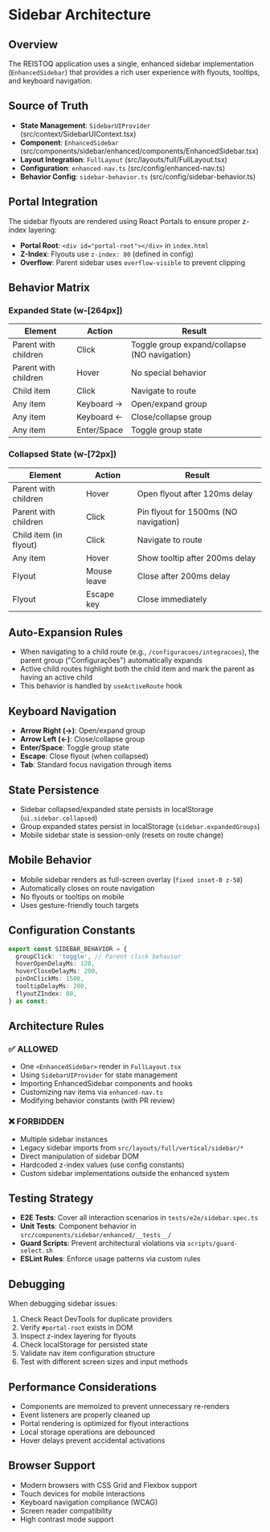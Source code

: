 # Sidebar Architecture

## Overview

The REISTOQ application uses a single, enhanced sidebar implementation (`EnhancedSidebar`) that provides a rich user experience with flyouts, tooltips, and keyboard navigation.

## Source of Truth

- **State Management**: `SidebarUIProvider` (src/context/SidebarUIContext.tsx)
- **Component**: `EnhancedSidebar` (src/components/sidebar/enhanced/components/EnhancedSidebar.tsx)
- **Layout Integration**: `FullLayout` (src/layouts/full/FullLayout.tsx)
- **Configuration**: `enhanced-nav.ts` (src/config/enhanced-nav.ts)
- **Behavior Config**: `sidebar-behavior.ts` (src/config/sidebar-behavior.ts)

## Portal Integration

The sidebar flyouts are rendered using React Portals to ensure proper z-index layering:

- **Portal Root**: `<div id="portal-root"></div>` in `index.html`
- **Z-Index**: Flyouts use `z-index: 80` (defined in config)
- **Overflow**: Parent sidebar uses `overflow-visible` to prevent clipping

## Behavior Matrix

### Expanded State (w-[264px])

| Element | Action | Result |
|---------|--------|--------|
| Parent with children | Click | Toggle group expand/collapse (NO navigation) |
| Parent with children | Hover | No special behavior |
| Child item | Click | Navigate to route |
| Any item | Keyboard → | Open/expand group |
| Any item | Keyboard ← | Close/collapse group |
| Any item | Enter/Space | Toggle group state |

### Collapsed State (w-[72px])

| Element | Action | Result |
|---------|--------|--------|
| Parent with children | Hover | Open flyout after 120ms delay |
| Parent with children | Click | Pin flyout for 1500ms (NO navigation) |
| Child item (in flyout) | Click | Navigate to route |
| Any item | Hover | Show tooltip after 200ms delay |
| Flyout | Mouse leave | Close after 200ms delay |
| Flyout | Escape key | Close immediately |

## Auto-Expansion Rules

- When navigating to a child route (e.g., `/configuracoes/integracoes`), the parent group ("Configurações") automatically expands
- Active child routes highlight both the child item and mark the parent as having an active child
- This behavior is handled by `useActiveRoute` hook

## Keyboard Navigation

- **Arrow Right (→)**: Open/expand group
- **Arrow Left (←)**: Close/collapse group  
- **Enter/Space**: Toggle group state
- **Escape**: Close flyout (when collapsed)
- **Tab**: Standard focus navigation through items

## State Persistence

- Sidebar collapsed/expanded state persists in localStorage (`ui.sidebar.collapsed`)
- Group expanded states persist in localStorage (`sidebar.expandedGroups`)
- Mobile sidebar state is session-only (resets on route change)

## Mobile Behavior

- Mobile sidebar renders as full-screen overlay (`fixed inset-0 z-50`)
- Automatically closes on route navigation
- No flyouts or tooltips on mobile
- Uses gesture-friendly touch targets

## Configuration Constants

```typescript
export const SIDEBAR_BEHAVIOR = {
  groupClick: 'toggle', // Parent click behavior
  hoverOpenDelayMs: 120,
  hoverCloseDelayMs: 200,
  pinOnClickMs: 1500,
  tooltipDelayMs: 200,
  flyoutZIndex: 80,
} as const;
```

## Architecture Rules

### ✅ ALLOWED

- One `<EnhancedSidebar>` render in `FullLayout.tsx`
- Using `SidebarUIProvider` for state management
- Importing EnhancedSidebar components and hooks
- Customizing nav items via `enhanced-nav.ts`
- Modifying behavior constants (with PR review)

### ❌ FORBIDDEN

- Multiple sidebar instances
- Legacy sidebar imports from `src/layouts/full/vertical/sidebar/*`
- Direct manipulation of sidebar DOM
- Hardcoded z-index values (use config constants)
- Custom sidebar implementations outside the enhanced system

## Testing Strategy

- **E2E Tests**: Cover all interaction scenarios in `tests/e2e/sidebar.spec.ts`
- **Unit Tests**: Component behavior in `src/components/sidebar/enhanced/__tests__/`
- **Guard Scripts**: Prevent architectural violations via `scripts/guard-select.sh`
- **ESLint Rules**: Enforce usage patterns via custom rules

## Debugging

When debugging sidebar issues:

1. Check React DevTools for duplicate providers
2. Verify `#portal-root` exists in DOM
3. Inspect z-index layering for flyouts
4. Check localStorage for persisted state
5. Validate nav item configuration structure
6. Test with different screen sizes and input methods

## Performance Considerations

- Components are memoized to prevent unnecessary re-renders
- Event listeners are properly cleaned up
- Portal rendering is optimized for flyout interactions
- Local storage operations are debounced
- Hover delays prevent accidental activations

## Browser Support

- Modern browsers with CSS Grid and Flexbox support
- Touch devices for mobile interactions  
- Keyboard navigation compliance (WCAG)
- Screen reader compatibility
- High contrast mode support